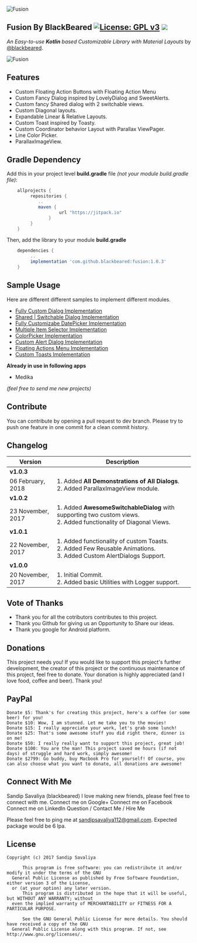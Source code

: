![Fusion](https://github.com/blackbeared/fusion/blob/master/logo.png)

## Fusion By BlackBeared  [![License: GPL v3](https://img.shields.io/badge/License-GPL%20v3-blue.svg)](https://www.gnu.org/licenses/gpl-3.0) [![](https://jitpack.io/v/blackbeared/fusion.svg)](https://jitpack.io/#blackbeared/fusion)

_An Easy-to-use **Kotlin** based Customizable Library with Material Layouts_ by [@blackbeared](http://www.linkedin.com/er-sandip-savaliya).

![Fusion](https://github.com/blackbeared/fusion/blob/master/intro.gif)

## Features
* Custom Floating Action Buttons with Floating Action Menu
* Custom Fancy Dialog inspired by LovelyDialog and SweetAlerts.
* Custom fancy Shared dialog with 2 switchable views.
* Custom Diagonal layouts.
* Expandable Linear & Relative Layouts.
* Custom Toast inspired by Toasty.
* Custom Coordinator behavior Layout with Parallax ViewPager.
* Line Color Picker.
* ParallaxImageView.


## Gradle Dependency
Add this in your project level **build.gradle** file _(not your module build.gradle file)_:

```gradle
    allprojects {
	     repositories {
		    ..
		    maven { 
                    url "https://jitpack.io" 
                }
	     }
    }
```

Then, add the library to your module **build.gradle**

```gradle
    dependencies {
         ..
         implementation 'com.github.blackbeared:fusion:1.0.3'
    }
```

## Sample Usage
Here are different different samples to implement different modules.

* [Fully Custom Dialog Implementation](CUSTOM.md)
* [Shared | Switchable Dialog Implementation](SHARED_DIALOG.md)
* [Fully Customizabe DatePicker Implementation](DATE_PICKER.md)
* [Multiple Item Selector Implementation](CHOICE.md)
* [ColorPicker Implementation](COLORPICKER.md)
* [Custom Alert Dialog Implementation](ALERT_DIALOG.md)
* [Floating Actions Menu Implementation](FAB_MENU.md)
* [Custom Toasts Implementation](TOAST.md)


**Already in use in following apps**

- Medika

*(feel free to send me new projects)*


##  Contribute
You can contribute by opening a pull request to dev branch. Please try to push one feature in one commit for a clean commit history.


## Changelog
Version | Description
-----------|------------------
**v1.0.3** |  
06 February, 2018 |  1. Added **All Demonstrations of All Dialogs**. <br/>2. Added ParallaxImageView module.
**v1.0.2** |  
23 November, 2017 |  1. Added **AwesomeSwitchableDialog** with supporting two custom views. <br/>2. Added functionality of Diagonal Views.
**v1.0.1** |  
 22 November, 2017 | 1. Added functionality of custom Toasts.  <br/>2. Added Few Reusable Animations. <br/>3. Added Custom AlertDialogs Support.
**v1.0.0** |  
20 November, 2017 | 1. Initial Commit. <br/>2. Added basic Utilities with Logger support.


## Vote of Thanks


* Thank you for all the cotributors contributes to this project.
* Thank you Github for giving us an Opportunity to Share our ideas.
* Thank you google for Android platform.

## Donations

This project needs you! If you would like to support this project's further development, the creator of this project or the continuous maintenance of this project, feel free to donate. Your donation is highly appreciated (and I love food, coffee and beer). Thank you!

## PayPal

    Donate $5: Thank's for creating this project, here's a coffee (or some beer) for you!
    Donate $10: Wow, I am stunned. Let me take you to the movies!
    Donate $15: I really appreciate your work, let's grab some lunch!
    Donate $25: That's some awesome stuff you did right there, dinner is on me!
    Donate $50: I really really want to support this project, great job!
    Donate $100: You are the man! This project saved me hours (if not days) of struggle and hard work, simply awesome!
    Donate $2799: Go buddy, buy Macbook Pro for yourself! Of course, you can also choose what you want to donate, all donations are awesome!

## Connect With Me

Sandip Savaliya (blackbeared) I love making new friends, please feel free to connect with me.
Connect me on Google+ Connect me on Facebook Connect me on LinkedIn
Question / Contact Me / Hire Me

Please feel free to ping me at sandipsavaliya112@gmail.com. Expected package would be 6 lpa.



## License
    Copyright (c) 2017 Sandip Savaliya

          This program is free software: you can redistribute it and/or modify it under the terms of the GNU 
	  General Public License as published by Free Software Foundation, either version 3 of the License, 
	  or (at your option) any later version. 
          This program is distributed in the hope that it will be useful, but WITHOUT ANY WARRANTY; without 
	  even the implied warranty of MERCHANTABILITY or FITNESS FOR A PARTICULAR PURPOSE.
    
          See the GNU General Public License for more details. You should have received a copy of the GNU 
	  General Public License along with this program. If not, see http://www.gnu.org/licenses/.

